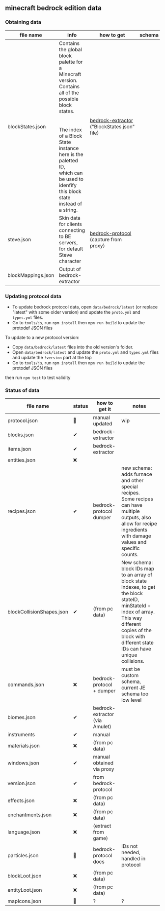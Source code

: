 ## minecraft bedrock edition data

### Obtaining data

| file name | info | how to get | schema |
|-|-|-|-|
| blockStates.json | Contains the global block palette for a Minecraft version. <br>Contains all of the possible block states. <br><br><br>The index of a Block State instance here is the paletted ID, <br>which can be used to idenfify this block state<br>instead of a string. | [bedrock-extractor][1] ("BlockStates.json" file) |  |
| steve.json | Skin data for clients connecting to BE servers, for default Steve character | [bedrock-protocol][2] (capture from proxy) |  |
| blockMappings.json | Output of bedrock-extractor |

### Updating protocol data

* To update bedrock protocol data, open `data/bedrock/latest` (or replace "latest" with some older version) and update the `proto.yml` and `types.yml` files.
* Go to `tools/js`, run `npm install` then `npm run build` to update the protodef JSON files

To update to a new protocol version:
* Copy `data/bedrock/latest` files into the old version's folder.
* Open `data/bedrock/latest` and update the `proto.yml` and `types.yml` files and update the `!version` part at the top
* Go to `tools/js`, run `npm install` then `npm run build` to update the protodef JSON files


then run `npm test` to test validity

### Status of data

<!--StartFragment-->
file name | status | how to get it | notes
-- | -- | -- | --
protocol.json | 🔵 | manual updated | wip
blocks.json | ✔ | bedrock-extractor | &nbsp;
items.json | ✔ | bedrock-extractor | &nbsp;
entities.json | ❌ |   | &nbsp;
recipes.json | ✔ |  bedrock-protocol dumper | new schema: adds furnace and other special recipes. <br/> Some recipes can have multiple outputs, also allow for recipe ingredients with damage values and specific counts.
blockCollisionShapes.json | ✔ | (from pc data) | New schema: block IDs map to an array of block state indexes, to get the block stateID, minStateId + index of array. This way different copies of the block with different state IDs can have unique collisions. 
commands.json | ❌ | bedrock-protocol + dumper | must be custom schema, current JE schema too low level
biomes.json | ✔ | bedrock-extractor (via Amulet) | 
instruments | ✔ | manual | &nbsp;
materials.json | ❌ | (from pc data) | &nbsp;
windows.json | ✔ | manual obtained via proxy | &nbsp;
version.json | ✔ | from bedrock-protocol | 
effects.json | ❌ | (from pc data) | &nbsp;
enchantments.json | ❌ | (from pc data) | &nbsp;
language.json | ❌ | (extract from game) | &nbsp;
particles.json | 🔵 | bedrock-protocol docs | IDs not needed, handled in protocol
blockLoot.json | ❌ | (from pc data) | &nbsp;
entityLoot.json | ❌ | (from pc data) | &nbsp;
mapIcons.json | 🔵 | ? | ?

<!--EndFragment-->

[1]: https://github.com/extremeheat/minecraft-data-extractor/tree/master/bedrock
[2]: https://github.com/PrismarineJS/bedrock-protocol
